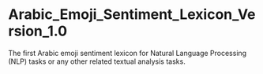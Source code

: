 # Arabic_Emoji_Sentiment_Lexicon_Version_1.0
The first Arabic emoji sentiment lexicon for Natural Language Processing (NLP) tasks or any other related textual analysis tasks.
